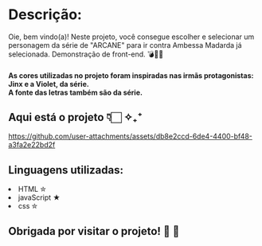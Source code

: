 <h1> Descrição: </h1>

Oie, bem vindo(a)! Neste projeto, você consegue escolher e selecionar um personagem da série de "ARCANE" para ir contra Ambessa Madarda já selecionada. 
Demonstração de front-end. 💣🥊🧪

<h4> As cores utilizadas no projeto foram inspiradas nas irmãs protagonistas: Jinx e a Violet, da série.
  <br>
  A fonte das letras também são da série.</h4> 

<h2>Aqui está o projeto 👇🏻 ✧₊⁺ </h2> 

https://github.com/user-attachments/assets/db8e2ccd-6de4-4400-bf48-a3fa2e22bd2f

<h2> Linguagens utilizadas:</h2>

 <li> HTML ✮ </li> 
 <li> javaScript ★ </li>
  <li> css ✮ </li>

<h2> Obrigada por visitar o projeto! 🧁 💙  </h2>
